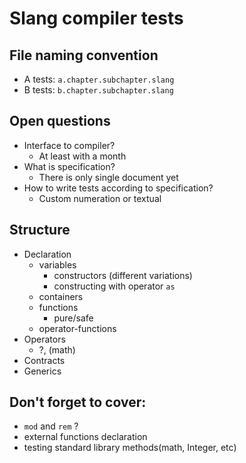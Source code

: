 # Slang compiler tests

## File naming convention

* A tests: `a.chapter.subchapter.slang`
* B tests: `b.chapter.subchapter.slang`

## Open questions

* Interface to compiler?
  * At least with a month
* What is specification?
  * There is only single document yet
* How to write tests according to specification?
  * Custom numeration or textual

## Structure

* Declaration
  * variables
    * constructors (different variations)
    * constructing with operator `as`
  * containers
  * functions
    * pure/safe
  * operator-functions
* Operators
  * ?, (math)
* Contracts
* Generics

## Don't forget to cover:

* `mod` and `rem` ?
* external functions declaration
* testing standard library methods(math, Integer, etc)